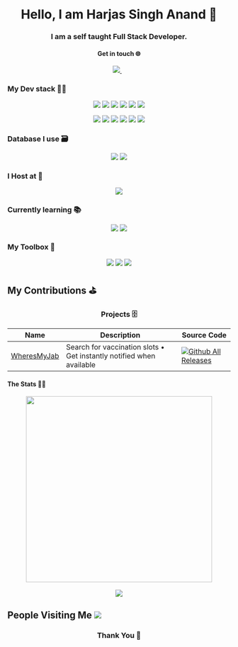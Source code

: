 <h1 align='center'>
  Hello, I am Harjas Singh Anand 👋
  <br/>
  <h3 align = 'center'>I am a self taught Full Stack Developer.</h3>
</h1>
<h4 align = 'center'>Get in touch 🌐</h4>
<p align='center'>  
  <a href="https://www.linkedin.com/in/harjas-singh-anand/">
    <img src="https://img.shields.io/badge/linkedin-%230077B5.svg?&style=for-the-badge&logo=linkedin&logoColor=white" />
  </a>&nbsp;&nbsp;  
</p>

### My Dev stack 👨‍💻

<p align='center'>
<img src = 'https://img.shields.io/badge/Python-14354C?style=for-the-badge&logo=python&logoColor=white'>
<img src = 'https://img.shields.io/badge/JavaScript-F7DF1E?style=for-the-badge&logo=javascript&logoColor=black'>
<img src = 'https://img.shields.io/badge/Dart-0175C2?style=for-the-badge&logo=dart&logoColor=white'>
<img src = 'https://img.shields.io/badge/Flutter-02569B?style=for-the-badge&logo=flutter&logoColor=white'>
<img src = 'https://img.shields.io/badge/Node.js-43853D?style=for-the-badge&logo=node.js&logoColor=white'>
<img src = 'https://img.shields.io/badge/Express.js-404D59?style=for-the-badge'>
</p>
<p align='center'>
<img src = 'https://img.shields.io/badge/React-20232A?style=for-the-badge&logo=react&logoColor=61DAFB'>
<img src = 'https://img.shields.io/badge/Sass-CC6699?style=for-the-badge&logo=sass&logoColor=white'>
<img src = 'https://img.shields.io/badge/Bootstrap-563D7C?style=for-the-badge&logo=bootstrap&logoColor=white'>
<img src = 'https://img.shields.io/badge/CSS3-1572B6?style=for-the-badge&logo=css3&logoColor=white'>
<img src = 'https://img.shields.io/badge/HTML5-E34F26?style=for-the-badge&logo=html5&logoColor=white'>
<img src = 'https://img.shields.io/badge/Material--UI-0081CB?style=for-the-badge&logo=material-ui&logoColor=white'>
</p>

### Database I use 🗃️

<p align = 'center'>
<img src = 'https://img.shields.io/badge/PostgreSQL-316192?style=for-the-badge&logo=postgresql&logoColor=white'>
<img src = 'https://img.shields.io/badge/MongoDB-4EA94B?style=for-the-badge&logo=mongodb&logoColor=white'>
</p>

### I Host at 📡

<p align = 'center'>
  <img src = 'https://img.shields.io/badge/Heroku-430098?style=for-the-badge&logo=heroku&logoColor=white'>
</p>

### Currently learning 📚

<p align = 'center'>
<img src = 'https://img.shields.io/badge/Java-ED8B00?style=for-the-badge&logo=java&logoColor=white'>
 <img src = 'https://img.shields.io/badge/Shell_Script-121011?style=for-the-badge&logo=gnu-bash&logoColor=white'>
</p>

### My Toolbox 🧰

<p align="center">
 <img src="https://img.shields.io/badge/vscode%20-%23007ACC.svg?&style=for-the-badge&logo=visual-studio-code&logoColor=white" />
<img src="https://img.shields.io/badge/git%20-%23F05032.svg?&style=for-the-badge&logo=git&logoColor=white"/>
<img src="https://img.shields.io/badge/github%20-%23181717.svg?&style=for-the-badge&logo=github&logoColor=white" />
</p>

## My Contributions ⛳

<h3 align='center'> Projects 🗄️ </h3>

| Name                                             | Description                                                          | Source Code                                                                                                                                                    |
| ------------------------------------------------ | -------------------------------------------------------------------- | -------------------------------------------------------------------------------------------------------------------------------------------------------------- |
| [WheresMyJab](https://wheresmyjab.com/findSlots) | Search for vaccination slots • Get instantly notified when available | [![Github All Releases](https://img.shields.io/github/downloads/TheSinghsDen/WheresMyJab/total.svg?logoWidth=40)](https://github.com/TheSinghsDen/WheresMyJab) |

#### The Stats 🚴‍♂️

<p align = 'center'>
  <img align="center" src="https://github-readme-stats.vercel.app/api?username=TheSinghsDen&show_icons=true&theme=dark" width=420/> <br/><br/>
  <img align="center" src="https://github-readme-stats.vercel.app/api/top-langs/?username=TheSinghsDen&layout=compact&theme=dark&hide=css">
</p>

## People Visiting Me ![](https://komarev.com/ghpvc/?username=TheSinghsDen)<br/>

<h3 align = 'center'>Thank You 💚</h3>
<!--- ### Hi there, I'm Harjas.
### I'm a self-taught M.E.R.N full stack developer.
### I love automating stuff with Python
#### - 📫 How to reach me: harjassingh997@gmail.com | [LinkedIn](https://www.linkedin.com/in/harjas-singh-anand/)
<br />
### More about me...
- 🔭 I’m currently working on Node.js, Express.js, React, PostgreSQL, MongoDB, Django, etc 💻.
- 🥀 Learning PostgreSQL, React Native
- 🌱 I’m currently into Full Stack and App Development 🚀.
- 💻 I have worked on Python, JavaScript, Typescript, C++
- 🛸 Lost into the world of programming and solving problems !
<br/>
**I am Into**
**Web Development, Competetive Programming, Automating ideas using Python**
<br />
![Harjas Singh's Github Stats](https://github-readme-stats.vercel.app/api?username=TheSinghsDen&show_icons=true&title_color=fff&icon_color=79ff97&text_color=9f9f9f&bg_color=151515) --- !>
